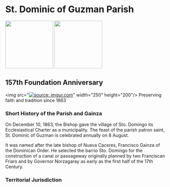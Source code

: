 # St. Dominic of Guzman Parish
<img src="https://scontent.fwnp1-1.fna.fbcdn.net/v/t39.30808-6/276250443_480339136972893_3432377761004847866_n.jpg?_nc_cat=106&ccb=1-7&_nc_sid=efb6e6&_nc_ohc=9zFOochmlKsAX8YiaK4&_nc_ht=scontent.fwnp1-1.fna&oh=00_AfBkNOcZZ6u_K4JgcUWM_jh3k0u9IRRQF-uPxLkMz23Cvg&oe=659C835E" width="150" height="150" /> <img src="https://scontent.fwnp1-1.fna.fbcdn.net/v/t39.30808-6/276250443_480339136972893_3432377761004847866_n.jpg?_nc_cat=106&ccb=1-7&_nc_sid=efb6e6&_nc_ohc=9zFOochmlKsAX8YiaK4&_nc_ht=scontent.fwnp1-1.fna&oh=00_AfBkNOcZZ6u_K4JgcUWM_jh3k0u9IRRQF-uPxLkMz23Cvg&oe=659C835E](https://upload.wikimedia.org/wikipedia/en/8/89/Gainza_Camarines_Sur.png)](https://upload.wikimedia.org/wikipedia/en/8/89/Gainza_Camarines_Sur.png" width="150" height="150" /> 

## 157th Foundation Anniversary

<img src="<a href="https://imgur.com/Wel1m65"><img src="https://i.imgur.com/Wel1m65.jpg" title="source: imgur.com" /></a>" width="250" height="200"/>
Preserving faith and tradition since 1863

### Short History of the Parish and Gainza

On December 10, 1863, the Bishop gave the village of Sto. Domingo its Ecclesiastical Charter as a municipality. The feast of the parish patron saint, St. Dominic of Guzman is celebrated annually on 8 August.

It was named after the late bishop of Nueva Caceres, Francisco Gainza of the Dominican Order. He selected the barrio Sto. Domingo for the construction of a canal or passageway originally planned by two Franciscan Friars and by Governor Norzagaray as early as the first half of the 17th Century.

### Territorial Jurisdiction 






